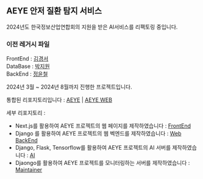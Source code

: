 ## AEYE 안저 질환 탐지 서비스

2024년도 한국정보산업연합회의 지원을 받은 AI서비스를 리팩토링 중입니다.

### 이전 레거시 파일

FrontEnd : [김경서](https://github.com/Gyeongse0) \
DataBase : [박지원](https://github.com/jiw3026) \
BackEnd : [정윤철](https://github.com/Yoonchulchung)

2024년 3월 ~ 2024년 8월까지 진행한 프로젝트입니다. 

통합된 리포지토리입니다 : [AEYE](https://github.com/2024-Hanium-A-EYE/AEYE) | [AEYE WEB](https://github.com/2024-Hanium-A-EYE/AEYE-WEB)     

세부 리포지토리 :     
- Next.js를 활용하여 AEYE 프로젝트의 웹 페이지를 제작하였습니다                  :  [FrontEnd](https://github.com/2024-Hanium-A-EYE/AEYE-FE) 
- Django 를 활용하여 AEYE 프로젝트의 웹 벡엔드를 제작하였습니다                  : [Web BackEnd](https://github.com/2024-Hanium-A-EYE/AEYE_Router)
- Django, Flask, Tensorflow를 활용하여 AEYE 프로젝트의 AI 서버를 제작하였습니다 : [AI](https://github.com/2024-Hanium-A-EYE/AEYE_AI)
- Djaongo를 활용하여 AEYE 프로젝트를 모니터링하는 서버를 제작하였습니다            : [Maintainer](https://github.com/2024-Hanium-A-EYE/AEYE_Maintainer)